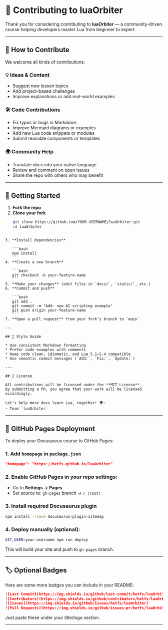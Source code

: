 # 🤝 Contributing to luaOrbiter

Thank you for considering contributing to **luaOrbiter** — a community-driven course helping developers master Lua from beginner to expert.

---

## 📌 How to Contribute

We welcome all kinds of contributions:

### 💡 Ideas & Content

- Suggest new lesson topics
- Add project-based challenges
- Improve explanations or add real-world examples

### 🛠 Code Contributions

- Fix typos or bugs in Markdown
- Improve Mermaid diagrams or examples
- Add new Lua code snippets or modules
- Submit reusable components or templates

### 🌍 Community Help

- Translate docs into your native language
- Review and comment on open issues
- Share the repo with others who may benefit

---

## 🧰 Getting Started

1. **Fork the repo**  
2. **Clone your fork**  
   ```bash
   git clone https://github.com/YOUR_USERNAME/luaOrbiter.git
   cd luaOrbiter
````

3. **Install dependencies**

   ```bash
   npm install
   ```
4. **Create a new branch**

   ```bash
   git checkout -b your-feature-name
   ```
5. **Make your changes** (edit files in `docs/`, `static/`, etc.)
6. **Commit and push**

   ```bash
   git add .
   git commit -m "Add: new AI scripting example"
   git push origin your-feature-name
   ```
7. **Open a pull request** from your fork’s branch to `main`

---

## 🧭 Style Guide

* Use consistent Markdown formatting
* Prefer code examples with comments
* Keep code clean, idiomatic, and Lua 5.1–5.4 compatible
* Use semantic commit messages (`Add:`, `Fix:`, `Update:`)

---

## 📄 License

All contributions will be licensed under the **MIT License**.
By submitting a PR, you agree that your work will be licensed accordingly.

Let’s help more devs learn Lua, together! 🌍✨
— Team `luaOrbiter`

````

---

## 🚀 GitHub Pages Deployment

To deploy your Docusaurus course to GitHub Pages:

### 1. Add `homepage` in `package.json`

```json
"homepage": "https://hetfs.github.io/luaOrbiter"
````

### 2. Enable GitHub Pages in your repo settings:

* Go to **Settings → Pages**
* Set source to: `gh-pages` branch → `/ (root)`

### 3. Install required Docusaurus plugin

```bash
npm install --save docusaurus-plugin-sitemap
```

### 4. Deploy manually (optional):

```bash
GIT_USER=your-username npm run deploy
```

This will build your site and push to `gh-pages` branch.

---

## 🏷 Optional Badges

Here are some more badges you can include in your README:

```markdown
![Last Commit](https://img.shields.io/github/last-commit/hetfs/luaOrbiter)
![Contributors](https://img.shields.io/github/contributors/hetfs/luaOrbiter)
![Issues](https://img.shields.io/github/issues/hetfs/luaOrbiter)
![Pull Requests](https://img.shields.io/github/issues-pr/hetfs/luaOrbiter)
```

Just paste these under your title/logo section.

---
